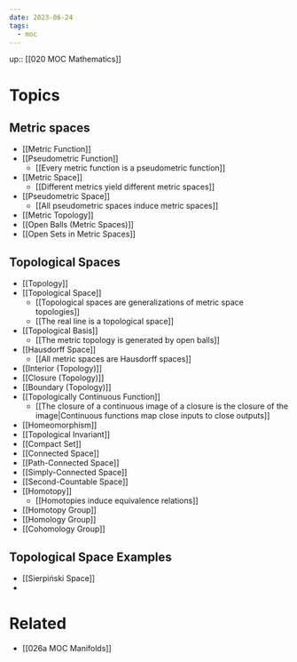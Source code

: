 ```yaml
---
date: 2023-06-24
tags:
  - moc
---
```

up:: [[020 MOC Mathematics]] 

# Topics
## Metric spaces
- [[Metric Function]]
- [[Pseudometric Function]]
	- [[Every metric function is a pseudometric function]]
- [[Metric Space]]
	- [[Different metrics yield different metric spaces]]
- [[Pseudometric Space]]
	- [[All pseudometric spaces induce metric spaces]]
- [[Metric Topology]]
- [[Open Balls (Metric Spaces)]]
- [[Open Sets in Metric Spaces]]

## Topological Spaces
- [[Topology]]
- [[Topological Space]]
	- [[Topological spaces are generalizations of metric space topologies]]
	- [[The real line is a topological space]]
- [[Topological Basis]]
	- [[The metric topology is generated by open balls]]
- [[Hausdorff Space]]
	- [[All metric spaces are Hausdorff spaces]]
- [[Interior (Topology)]]
- [[Closure (Topology)]]
- [[Boundary (Topology)]]
- [[Topologically Continuous Function]]
	- [[The closure of a continuous image of a closure is the closure of the image|Continuous functions map close inputs to close outputs]]
- [[Homeomorphism]]
- [[Topological Invariant]]
- [[Compact Set]]
- [[Connected Space]]
- [[Path-Connected Space]]
- [[Simply-Connected Space]]
- [[Second-Countable Space]]
- [[Homotopy]]
	- [[Homotopies induce equivalence relations]]
- [[Homotopy Group]]
- [[Homology Group]]
- [[Cohomology Group]]
## Topological Space Examples
- [[Sierpiński Space]]
- 

# Related
- [[026a MOC Manifolds]]
